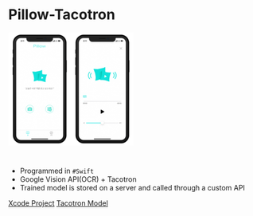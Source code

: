 # Pillow-Tacotron

<img src="assets/screen01.png" width="25%" height="25%"><img src="assets/screen02.png" width="25%" height="25%">
#
- Programmed in `#Swift`
- Google Vision API(OCR) + Tacotron
- Trained model is stored on a server and called through a custom API

[Xcode Project](./Pillow)
[Tacotron Model](./tacotron)
